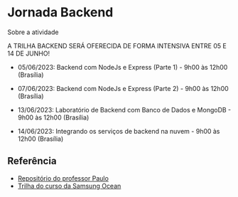 
# Jornada Backend

Sobre a atividade

A TRILHA BACKEND SERÁ OFERECIDA DE FORMA INTENSIVA ENTRE 05 E 14 DE JUNHO!

- 05/06/2023: Backend com NodeJs e Express (Parte 1) - 9h00 às 12h00 (Brasília)

- 07/06/2023: Backend com NodeJs e Express (Parte 2) - 9h00 às 12h00 (Brasília)

- 13/06/2023: Laboratório de Backend com Banco de Dados e MongoDB - 9h00 às 12h00 (Brasília)

- 14/06/2023: Integrando os serviços de backend na nuvem - 9h00 às 12h00 (Brasília)


## Referência
- <a href="https://github.com/paulosalvatore/jornada-backend-junho-2023" target="_blank">Repositório do professor Paulo</a>
- <a href="https://www.oceanbrasil.com/atividades/3250-JORNADA-BACKEND" target="_blank">Trilha do curso da Samsung Ocean</a>
